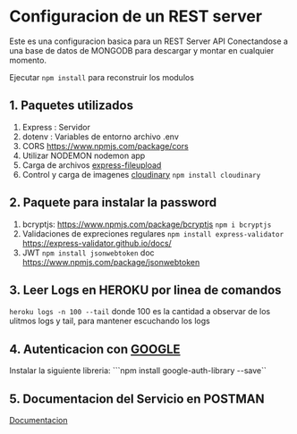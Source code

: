 # Configuracion de un REST server
Este es una configuracion basica para un REST Server API
Conectandose a una base de datos de MONGODB
para descargar y montar en cualquier momento.

Ejecutar ```npm install``` para reconstruir los modulos

## 1. Paquetes utilizados
1. Express : Servidor
2. dotenv : Variables de entorno archivo .env
3. CORS https://www.npmjs.com/package/cors
4. Utilizar NODEMON nodemon app
5. Carga de archivos [express-fileupload](https://www.npmjs.com/package/express-fileupload)
6. Control y carga de imagenes [cloudinary](https://www.npmjs.com/package/cloudinary)  ```npm install cloudinary```


## 2. Paquete para instalar la password
1. bcryptjs: https://www.npmjs.com/package/bcryptjs ```npm i bcryptjs```
2. Validaciones de expreciones regulares ```npm install express-validator``` https://express-validator.github.io/docs/
3. JWT ```npm install jsonwebtoken``` doc https://www.npmjs.com/package/jsonwebtoken


## 3. Leer Logs en HEROKU por linea de comandos
```heroku logs -n 100 --tail```
donde 100 es la cantidad a observar de los ulitmos logs
y tail, para mantener escuchando los logs

## 4. Autenticacion con [GOOGLE](https://developers.google.com/identity/sign-in/web/backend-auth)
Instalar la siguiente libreria: ```npm install google-auth-library --save``

## 5. Documentacion del Servicio en POSTMAN

[Documentacion](https://documenter.getpostman.com/view/4629405/TzCP8Tc9)

